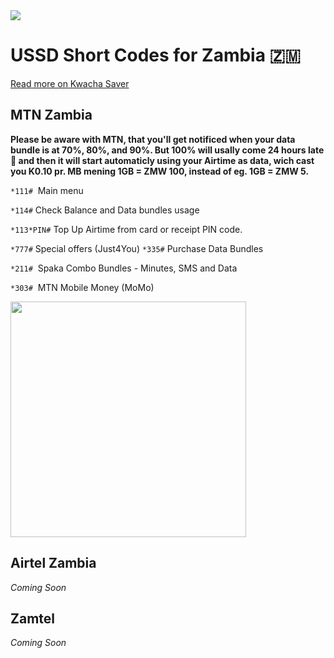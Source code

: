 <a href="https://kwacha.webflow.io?from=github.com" target="_blank" alt="Kwacha Saver 🇿🇲" width="150">
  <img src="https://kwacha.vejnoe.dk/kwacha-saver-github.svg">
</a>

# USSD Short Codes for Zambia 🇿🇲

[Read more on Kwacha Saver](https://kwacha.webflow.io)

## MTN Zambia

**Please be aware with MTN, that you'll get notificed when your data bundle is at 70%, 80%, and 90%. But 100% will usally come 24 hours late 🤔 and then it will start automaticly using your Airtime as data, wich cast you K0.10 pr. MB mening 1GB = ZMW 100, instead of eg. 1GB = ZMW 5.**
  
  
  
``*111#``  Main menu

``*114#``  Check Balance and Data bundles usage

``*113*PIN#``  Top Up Airtime from card or receipt PIN code.

``*777#``  Special offers (Just4You)
``*335#``  Purchase Data Bundles

``*211#``  Spaka Combo Bundles - Minutes, SMS and Data

``*303#``  MTN Mobile Money (MoMo)

<a href="https://kwacha.vejnoe.dk/ussd/MTN.vcf" target="_blank"><img src="https://kwacha.vejnoe.dk/ussd/mtn-vcard-download-button.png" width="377"></a>

## Airtel Zambia

_Coming Soon_

## Zamtel

_Coming Soon_
